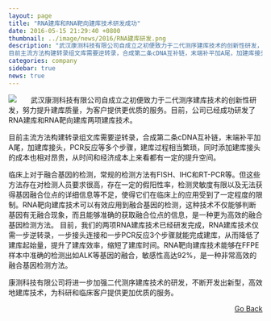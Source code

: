 ```yaml
---
layout: page
title: "RNA建库和RNA靶向建库技术研发成功"
date: 2016-05-15 21:29:40 +0800
thumbnail: ../image/news/2016/RNA建库研发.png
description: "武汉康测科技有限公司自成立之初便致力于二代测序建库技术的创新性研发，努力提升建库质量，为客户提供更优质的服务。目前，公司已经成功研发了RNA建库和RNA靶向建库两项建库技术。
目前主流方法构建转录组文库需要逆转录，合成第二条cDNA互补链，末端补平加A尾，加建库接头，PCR反应等多个步骤，建库过程相当繁琐，同时添加建库接头的成本也相对昂贵，从时间和经济成本上来看都有一定的提升空间。"
categories: company
sidebar: true
news: true
---
```


<img style="float: left; margin-right: 2em;" src="/image/news/2016/RNA建库研发.png">

武汉康测科技有限公司自成立之初便致力于二代测序建库技术的创新性研发，努力提升建库质量，为客户提供更优质的服务。目前，公司已经成功研发了RNA建库和RNA靶向建库两项建库技术。

目前主流方法构建转录组文库需要逆转录，合成第二条cDNA互补链，末端补平加A尾，加建库接头，PCR反应等多个步骤，建库过程相当繁琐，同时添加建库接头的成本也相对昂贵，从时间和经济成本上来看都有一定的提升空间。

临床上对于融合基因的检测，常规的检测方法有FISH、IHC和RT-PCR等。但这些方法存在对检测人员要求很高，存在一定的假阳性率，检测灵敏度有限以及无法获得基因融合位点的详细信息等不足，使得它们在临床上的应用受到了一定程度的限制。RNA靶向建库技术可以有效应用到融合基因的检测，这种技术不仅能够判断基因有无融合现象，而且能够准确的获取融合位点的信息，是一种更为高效的融合基因检测方法。
目前，我们的两项RNA建库技术已经研发完成，RNA建库技术仅需一步逆转录，一步接头连接和一步PCR反应3个步骤就能完成建库，从而降低了建库起始量，提升了建库效率，缩短了建库时间。RNA靶向建库技术能够在FFPE样本中准确的检测出如ALK等基因的融合，敏感性高达92%，是一种非常高效的融合基因检测方法。

康测科技有限公司将进一步加强二代测序建库技术的研发，不断开发出新型，高效地建库技术，为科研和临床客户提供更加优质的服务。

<div style="float: right;"><a href="/{{ page.categories }}">Go Back</a></div>
